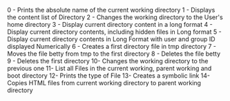 0 - Prints the absolute name of the current working directory
1 - Displays the content list of Directory
2 - Changes the working directory to the User's home directory
3 - Display current directory content in a long format
4 - Display current directory contents, including hidden files in Long format
5 - Display current directory contents in Long Format with user and group ID displayed Numerically
6 - Creates a first directory file in tmp directory
7 - Moves the file betty from tmp to the first directory 
8 - Deletes the file betty
9 - Deletes the first directory
10- Changes the working directory to the previous one
11- List all Files in the current working, parent working and boot directory
12- Prints the type of File
13- Creates a symbolic link
14- Copies HTML files from current working directory to parent working directory
